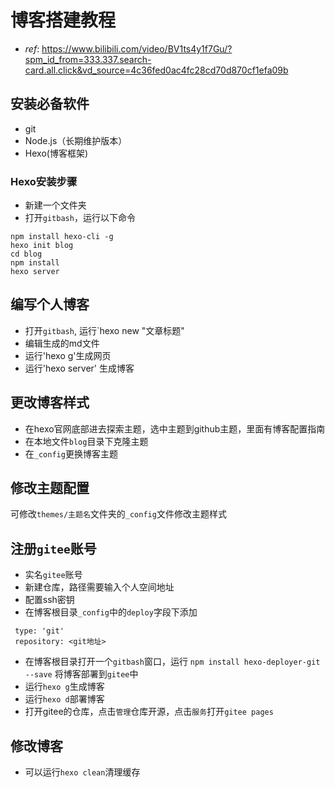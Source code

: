 # 博客搭建教程
+ *ref*: https://www.bilibili.com/video/BV1ts4y1f7Gu/?spm_id_from=333.337.search-card.all.click&vd_source=4c36fed0ac4fc28cd70d870cf1efa09b
## 安装必备软件
+ git
+ Node.js（长期维护版本）
+ Hexo(博客框架)
### Hexo安装步骤
+ 新建一个文件夹
+ 打开`gitbash`，运行以下命令
```
npm install hexo-cli -g
hexo init blog
cd blog
npm install
hexo server
```
 ## 编写个人博客
 + 打开`gitbash`, 运行`hexo new "文章标题"
 + 编辑生成的md文件
 + 运行'hexo g'生成网页
 + 运行'hexo server' 生成博客
 ## 更改博客样式
 + 在hexo官网底部进去探索主题，选中主题到github主题，里面有博客配置指南
 + 在本地文件`blog`目录下克隆主题
 + 在`_config`更换博客主题
 ## 修改主题配置
 可修改`themes/主题名`文件夹的`_config`文件修改主题样式
 ## 注册`gitee`账号
 + 实名`gitee`账号
 + 新建仓库，路径需要输入个人空间地址
 + 配置ssh密钥
 + 在博客根目录`_config`中的`deploy`字段下添加
 ```
  type: 'git'
  repository: <git地址>
 ```
+ 在博客根目录打开一个`gitbash`窗口，运行
`npm install hexo-deployer-git --save`
将博客部署到`gitee`中
+ 运行`hexo g`生成博客
+ 运行`hexo d`部署博客
+ 打开gitee的仓库，点击`管理`仓库开源，点击`服务`打开`gitee pages`
## 修改博客
+ 可以运行`hexo clean`清理缓存